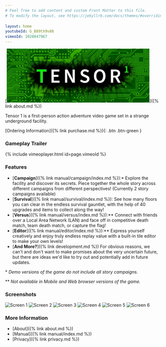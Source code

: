 ```yaml
---
# Feel free to add content and custom Front Matter to this file.
# To modify the layout, see https://jekyllrb.com/docs/themes/#overriding-theme-defaults

layout: home
youtubeId: G_B89tX9v88
vimeoId: 1020847967
---
```


[![About](assets/img/cover_lq.jpg)]({% link about.md %})

Tensor 1 is a first-person action adventure video game set in a strange underground facility.

[Ordering Information]({% link purchase.md %}){: .btn .btn-green }

### Gameplay Trailer

{% include vimeoplayer.html id=page.vimeoId %}

### Features
- [**Campaign**]({% link manual/campaign/index.md %}):\* Explore the facility and discover its secrets. Piece together the whole story across different campaigns from different perspectives! (Currently 2 story campaigns available)
- [**Survival**]({% link manual/survival/index.md %}): See how many floors you can clear in the endless survival gauntlet, with the help of 40 upgrades and items to collect along the way!
- [**Versus**]({% link manual/versus/index.md %}):\*\* Connect with friends over a Local Area Network (LAN) and face off in competitive death match, team death match, or capture the flag!
- [**Editor**]({% link manual/editor/index.md %}):\*\* Express yourself creatively and enjoy truly endless replay value with a built-in tile editor to make your own levels!
- [**And More?**]({% link development.md %}) For obvious reasons, we can't and don't want to make promises about the very uncertain future, but there are ideas we'd like to try out and potentially add in future updates.

\* *Demo versions of the game do not include all story campaigns.*

\*\* *Not available in Mobile and Web browser versions of the game.*

### Screenshots

![Screen 1](../assets/img/screen1.jpg)
![Screen 2](../assets/img/screen2.jpg)
![Screen 3](../assets/img/screen3.jpg)
![Screen 4](../assets/img/screen4.jpg)
![Screen 5](../assets/img/screen5.jpg)
![Screen 6](../assets/img/screen6.jpg)

### More Information
- [About]({% link about.md %})
- [Manual]({% link manual/index.md %})
- [Privacy]({% link privacy.md %})
